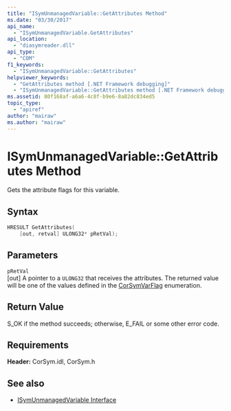 ```yaml
---
title: "ISymUnmanagedVariable::GetAttributes Method"
ms.date: "03/30/2017"
api_name: 
  - "ISymUnmanagedVariable.GetAttributes"
api_location: 
  - "diasymreader.dll"
api_type: 
  - "COM"
f1_keywords: 
  - "ISymUnmanagedVariable::GetAttributes"
helpviewer_keywords: 
  - "GetAttributes method [.NET Framework debugging]"
  - "ISymUnmanagedVariable::GetAttributes method [.NET Framework debugging]"
ms.assetid: 80f168af-a6a6-4c8f-b9e6-8a82dc834ed5
topic_type: 
  - "apiref"
author: "mairaw"
ms.author: "mairaw"
---
```

# ISymUnmanagedVariable::GetAttributes Method
Gets the attribute flags for this variable.  
  
## Syntax  
  
```cpp  
HRESULT GetAttributes(  
    [out, retval] ULONG32* pRetVal);  
```  
  
## Parameters  
 `pRetVal`  
 [out] A pointer to a `ULONG32` that receives the attributes. The returned value will be one of the values defined in the [CorSymVarFlag](../../../../docs/framework/unmanaged-api/diagnostics/corsymvarflag-enumeration.md) enumeration.  
  
## Return Value  
 S_OK if the method succeeds; otherwise, E_FAIL or some other error code.  
  
## Requirements  
 **Header:** CorSym.idl, CorSym.h  
  
## See also

- [ISymUnmanagedVariable Interface](../../../../docs/framework/unmanaged-api/diagnostics/isymunmanagedvariable-interface.md)
